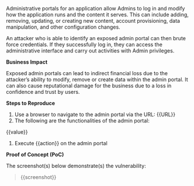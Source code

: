 Administrative portals for an application allow Admins to log in and modify how the application runs and the content it serves. This can include adding, removing, updating, or creating new content, account provisioning, data manipulation, and other configuration changes.

An attacker who is able to identify an exposed admin portal can then brute force credentials. If they successfully log in, they can access the administrative interface and carry out activities with Admin privileges.

**Business Impact**

Exposed admin portals can lead to indirect financial loss due to the attacker’s ability to modify, remove or create data within the admin portal. It can also cause reputational damage for the business due to a loss in confidence and trust by users.

**Steps to Reproduce**

1. Use a browser to navigate to the admin portal via the URL: {{URL}}
1. The following are the functionalities of the admin portal:

{{value}}

1. Execute {{action}} on the admin portal

**Proof of Concept (PoC)**

The screenshot(s) below demonstrate(s) the vulnerability:
>
> {{screenshot}}
